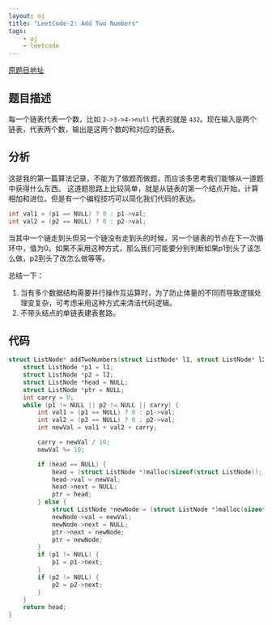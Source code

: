 ```yaml
---
layout: oj
title: "LeetCode-2: Add Two Numbers"
tags:
    - oj
    - leetcode
---
```


[原题目地址](https://leetcode.com/problems/add-two-numbers/#/description)

## 题目描述
每一个链表代表一个数，比如 `2->3->4->null` 代表的就是 `432`。现在输入是两个链表，代表两个数，输出是这两个数的和对应的链表。

## 分析
这是我的第一篇算法记录，不能为了做题而做题，而应该多思考我们能够从一道题中获得什么东西。
这道题思路上比较简单，就是从链表的第一个结点开始，计算相加和进位。但是有一个编程技巧可以简化我们代码的表达。
```c
int val1 = (p1 == NULL) ? 0 : p1->val;
int val2 = (p2 == NULL) ? 0 : p2->val;
```
当其中一个链走到头但另一个链没有走到头的时候，另一个链表的节点在下一次循环中，值为0。如果不采用这种方式，那么我们可能要分别判断如果p1到头了该怎么做，p2到头了改怎么做等等。

总结一下：
1. 当有多个数据结构需要并行操作互运算时，为了防止体量的不同而导致逻辑处理变复杂，可考虑采用这种方式来清洁代码逻辑。
2. 不带头结点的单链表建表套路。

## 代码
```c
struct ListNode* addTwoNumbers(struct ListNode* l1, struct ListNode* l2) {
    struct ListNode *p1 = l1;
    struct ListNode *p2 = l2;
    struct ListNode *head = NULL;
    struct ListNode *ptr = NULL;
    int carry = 0;
    while (p1 != NULL || p2 != NULL || carry) {
        int val1 = (p1 == NULL) ? 0 : p1->val;
        int val2 = (p2 == NULL) ? 0 : p2->val;
        int newVal = val1 + val2 + carry;

        carry = newVal / 10;
        newVal %= 10;

        if (head == NULL) {
            head = (struct ListNode *)malloc(sizeof(struct ListNode));
            head->val = newVal;
            head->next = NULL;
            ptr = head;
        } else {
            struct ListNode *newNode = (struct ListNode *)malloc(sizeof(struct ListNode));
            newNode->val = newVal;
            newNode->next = NULL;
            ptr->next = newNode;
            ptr = newNode;
        }
        if (p1 != NULL) {
            p1 = p1->next;
        }
        if (p2 != NULL) {
            p2 = p2->next;
        }
    }
    return head;
}
```
